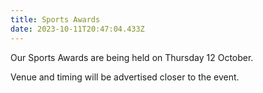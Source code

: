 ```yaml
---
title: Sports Awards
date: 2023-10-11T20:47:04.433Z
---
```

Our Sports Awards are being held on Thursday 12 October.

Venue and timing will be advertised closer to the event.